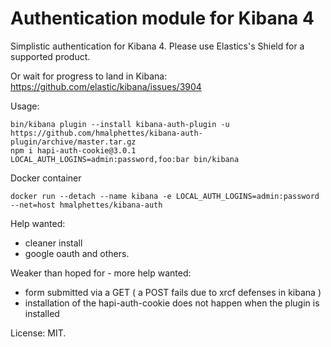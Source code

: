Authentication module for Kibana 4
==================================

Simplistic authentication for Kibana 4.
Please use Elastics's Shield for a supported product.

Or wait for progress to land in Kibana: https://github.com/elastic/kibana/issues/3904

Usage:
```
bin/kibana plugin --install kibana-auth-plugin -u https://github.com/hmalphettes/kibana-auth-plugin/archive/master.tar.gz
npm i hapi-auth-cookie@3.0.1
LOCAL_AUTH_LOGINS=admin:password,foo:bar bin/kibana
```

Docker container
```
docker run --detach --name kibana -e LOCAL_AUTH_LOGINS=admin:password --net=host hmalphettes/kibana-auth
```

Help wanted:

- cleaner install
- google oauth and others.

Weaker than hoped for - more help wanted:

- form submitted via a GET ( a POST fails due to xrcf defenses in kibana )
- installation of the hapi-auth-cookie does not happen when the plugin is installed

License: MIT.
